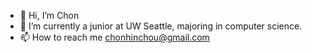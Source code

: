 - 👋 Hi, I’m Chon
- 🌱 I’m currently a junior at UW Seattle, majoring in computer science.
- 📫 How to reach me chonhinchou@gmail.com

<!---
RitsuCloud/RitsuCloud is a ✨ special ✨ repository because its `README.md` (this file) appears on your GitHub profile.
You can click the Preview link to take a look at your changes.
--->
